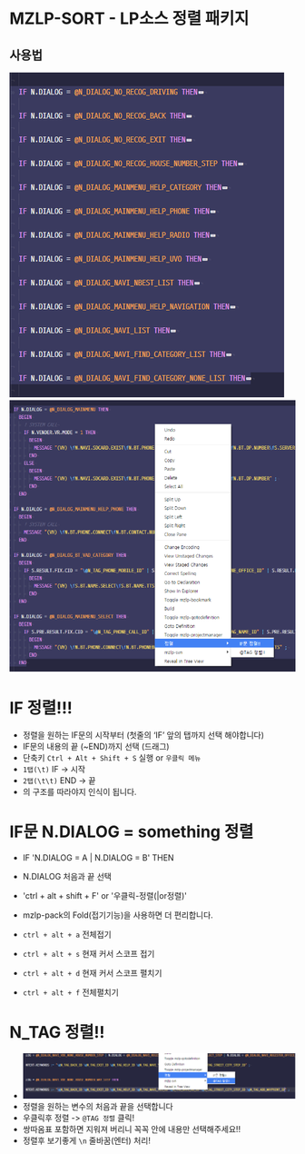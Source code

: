 # MZLP-SORT - LP소스 정렬 패키지

## 사용법
![선택](https://github.com/jusung21c/mzlp-sort/raw/master/images/1.png)
![우클릭](https://github.com/jusung21c/mzlp-sort/raw/master/images/2.png)

# IF 정렬!!!
* 정렬을 원하는 IF문의 시작부터 (첫줄의 ‘IF’ 앞의 탭까지 선택 해야합니다)
* IF문의 내용의 끝 (~END)까지 선택 (드래그)
* 단축키 `Ctrl + Alt + Shift + S` 실행 or `우클릭 메뉴`
* `1탭(\t)` IF  -> 시작
* `2탭(\t\t)` END  -> 끝
* 의 구조를 따라야지 인식이 됩니다.

# IF문 N.DIALOG = something 정렬
* IF 'N.DIALOG = A | N.DIALOG = B' THEN
* N.DIALOG 처음과 끝 선택
* 'ctrl + alt + shift + F' or '우클릭-정렬(|or정렬)'

* mzlp-pack의 Fold(접기기능)을 사용하면 더 편리합니다.
* `ctrl + alt + a` 전체접기
* `ctrl + alt + s` 현재 커서 스코프 접기
* `ctrl + alt + d` 현재 커서 스코프 펼치기
* `ctrl + alt + f` 전체펼치기

# N_TAG 정렬!!
* ![엔텤우클릭](https://github.com/jusung21c/mzlp-sort/raw/master/images/3.png)
* 정렬을 원하는 변수의 처음과 끝을 선택합니다
* 우클릭후 정렬 -> `@TAG 정렬` 클릭!
* 쌍따옴표 포함하면 지워져 버리니 꼭꼭 안에 내용만 선택해주세요!!
* 정렬후 보기좋게 `\n` 줄바꿈(엔터) 처리!
